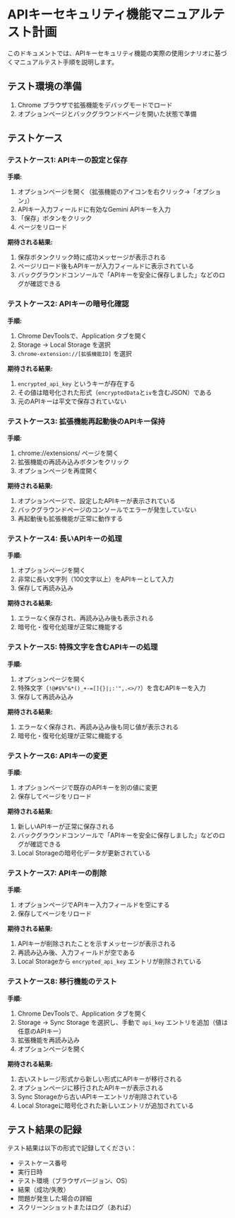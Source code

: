 # APIキーセキュリティ機能マニュアルテスト計画

このドキュメントでは、APIキーセキュリティ機能の実際の使用シナリオに基づくマニュアルテスト手順を説明します。

## テスト環境の準備

1. Chrome ブラウザで拡張機能をデバッグモードでロード
2. オプションページとバックグラウンドページを開いた状態で準備

## テストケース

### テストケース1: APIキーの設定と保存

**手順:**
1. オプションページを開く（拡張機能のアイコンを右クリック→「オプション」）
2. APIキー入力フィールドに有効なGemini APIキーを入力
3. 「保存」ボタンをクリック
4. ページをリロード

**期待される結果:**
1. 保存ボタンクリック時に成功メッセージが表示される
2. ページリロード後もAPIキーが入力フィールドに表示されている
3. バックグラウンドコンソールで「APIキーを安全に保存しました」などのログが確認できる

### テストケース2: APIキーの暗号化確認

**手順:**
1. Chrome DevToolsで、Application タブを開く
2. Storage → Local Storage を選択
3. `chrome-extension://[拡張機能ID]` を選択

**期待される結果:**
1. `encrypted_api_key` というキーが存在する
2. その値は暗号化された形式（`encryptedData`と`iv`を含むJSON）である
3. 元のAPIキーは平文で保存されていない

### テストケース3: 拡張機能再起動後のAPIキー保持

**手順:**
1. chrome://extensions/ ページを開く
2. 拡張機能の再読み込みボタンをクリック
3. オプションページを再度開く

**期待される結果:**
1. オプションページで、設定したAPIキーが表示されている
2. バックグラウンドページのコンソールでエラーが発生していない
3. 再起動後も拡張機能が正常に動作する

### テストケース4: 長いAPIキーの処理

**手順:**
1. オプションページを開く
2. 非常に長い文字列（100文字以上）をAPIキーとして入力
3. 保存して再読み込み

**期待される結果:**
1. エラーなく保存され、再読み込み後も表示される
2. 暗号化・復号化処理が正常に機能する

### テストケース5: 特殊文字を含むAPIキーの処理

**手順:**
1. オプションページを開く
2. 特殊文字（`!@#$%^&*()_+-=[]{}|;:'",.<>/?`）を含むAPIキーを入力
3. 保存して再読み込み

**期待される結果:**
1. エラーなく保存され、再読み込み後も同じ値が表示される
2. 暗号化・復号化処理が正常に機能する

### テストケース6: APIキーの変更

**手順:**
1. オプションページで既存のAPIキーを別の値に変更
2. 保存してページをリロード

**期待される結果:**
1. 新しいAPIキーが正常に保存される
2. バックグラウンドコンソールで「APIキーを安全に保存しました」などのログが確認できる
3. Local Storageの暗号化データが更新されている

### テストケース7: APIキーの削除

**手順:**
1. オプションページでAPIキー入力フィールドを空にする
2. 保存してページをリロード

**期待される結果:**
1. APIキーが削除されたことを示すメッセージが表示される
2. 再読み込み後、入力フィールドが空である
3. Local Storageから `encrypted_api_key` エントリが削除されている

### テストケース8: 移行機能のテスト

**手順:**
1. Chrome DevToolsで、Application タブを開く
2. Storage → Sync Storage を選択し、手動で `api_key` エントリを追加（値は任意のAPIキー）
3. 拡張機能を再読み込み
4. オプションページを開く

**期待される結果:**
1. 古いストレージ形式から新しい形式にAPIキーが移行される
2. オプションページに移行されたAPIキーが表示される
3. Sync Storageから古いAPIキーエントリが削除されている
4. Local Storageに暗号化された新しいエントリが追加されている

## テスト結果の記録

テスト結果は以下の形式で記録してください：

- テストケース番号
- 実行日時
- テスト環境（ブラウザバージョン、OS）
- 結果（成功/失敗）
- 問題が発生した場合の詳細
- スクリーンショットまたはログ（あれば）